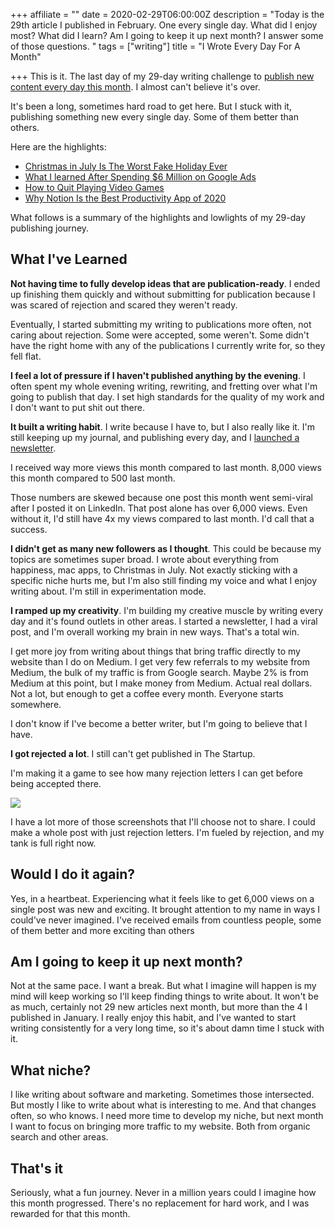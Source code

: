 +++
affiliate = ""
date = 2020-02-29T06:00:00Z
description = "Today is the 29th article I published in February. One every single day. What did I enjoy most? What did I learn? Am I going to keep it up next month? I answer some of those questions. "
tags = ["writing"]
title = "I Wrote Every Day For A Month"

+++
This is it. The last day of my 29-day writing challenge to [publish new content every day this month](https://www.bounteous.com/files/uploads/Regular-Expressions-Google-Analytics_2019.pdf). I almost can't believe it's over.

It's been a long, sometimes hard road to get here. But I stuck with it, publishing something new every single day. Some of them better than others.

Here are the highlights:

* [Christmas in July Is The Worst Fake Holiday Ever](https://nicklafferty.com/blog/christmas-in-july-is-the-worst-fake-holiday-ever/)
* [What I learned After Spending $6 Million on Google Ads](https://nicklafferty.com/blog/i-spent-6-million-on-google-ads-last-year-here-s-what-i-learned/)
* [How to Quit Playing Video Games](https://nicklafferty.com/blog/how-to-quit-playing-video-games-for-good/)
* [Why Notion Is the Best Productivity App of 2020](https://nicklafferty.com/blog/why-notion-is-the-best-productivity-app-of-2020/)

What follows is a summary of the highlights and lowlights of my 29-day publishing journey.

## What I've Learned

**Not having time to fully develop ideas that are publication-ready**. I ended up finishing them quickly and without submitting for publication because I was scared of rejection and scared they weren't ready.

Eventually, I started submitting my writing to publications more often, not caring about rejection. Some were accepted, some weren't. Some didn't have the right home with any of the publications I currently write for, so they fell flat.

**I feel a lot of pressure if I haven't published anything by the evening**. I often spent my whole evening writing, rewriting, and fretting over what I'm going to publish that day. I set high standards for the quality of my work and I don't want to put shit out there.

**It built a writing habit**. I write because I have to, but I also really like it. I'm still keeping up my journal, and publishing every day, and I [launched a newsletter](https://1word.email).

I received way more views this month compared to last month. 8,000 views this month compared to 500 last month.

Those numbers are skewed because one post this month went semi-viral after I posted it on LinkedIn. That post alone has over 6,000 views. Even without it, I'd still have 4x my views compared to last month. I'd call that a success.

**I didn't get as many new followers as I thought**. This could be because my topics are sometimes super broad. I wrote about everything from happiness, mac apps, to Christmas in July. Not exactly sticking with a specific niche hurts me, but I'm also still finding my voice and what I enjoy writing about. I'm still in experimentation mode.

**I ramped up my creativity**. I'm building my creative muscle by writing every day and it's found outlets in other areas. I started a newsletter, I had a viral post, and I'm overall working my brain in new ways. That's a total win.

I get more joy from writing about things that bring traffic directly to my website than I do on Medium. I get very few referrals to my website from Medium, the bulk of my traffic is from Google search. Maybe 2% is from Medium at this point, but I make money from Medium. Actual real dollars. Not a lot, but enough to get a coffee every month. Everyone starts somewhere.

I don't know if I've become a better writer, but I'm going to believe that I have.

**I got rejected a lot**. I still can't get published in The Startup.

I'm making it a game to see how many rejection letters I can get before being accepted there.

![](/uploads/Screen_Shot_2020-02-24_at_8.52.31_PM.png)

I have a lot more of those screenshots that I'll choose not to share. I could make a whole post with just rejection letters. I'm fueled by rejection, and my tank is full right now.

## Would I do it again?

Yes, in a heartbeat. Experiencing what it feels like to get 6,000 views on a single post was new and exciting. It brought attention to my name in ways I could've never imagined. I've received emails from countless people, some of them better and more exciting than others

## Am I going to keep it up next month?

Not at the same pace. I want a break. But what I imagine will happen is my mind will keep working so I'll keep finding things to write about. It won't be as much, certainly not 29 new articles next month, but more than the 4 I published in January. I really enjoy this habit, and I've wanted to start writing consistently for a very long time, so it's about damn time I stuck with it.

## What niche?

I like writing about software and marketing. Sometimes those intersected. But mostly I like to write about what is interesting to me. And that changes often, so who knows. I need more time to develop my niche, but next month I want to focus on bringing more traffic to my website. Both from organic search and other areas.

## That's it

Seriously, what a fun journey. Never in a million years could I imagine how this month progressed. There's no replacement for hard work, and I was rewarded for that this month.